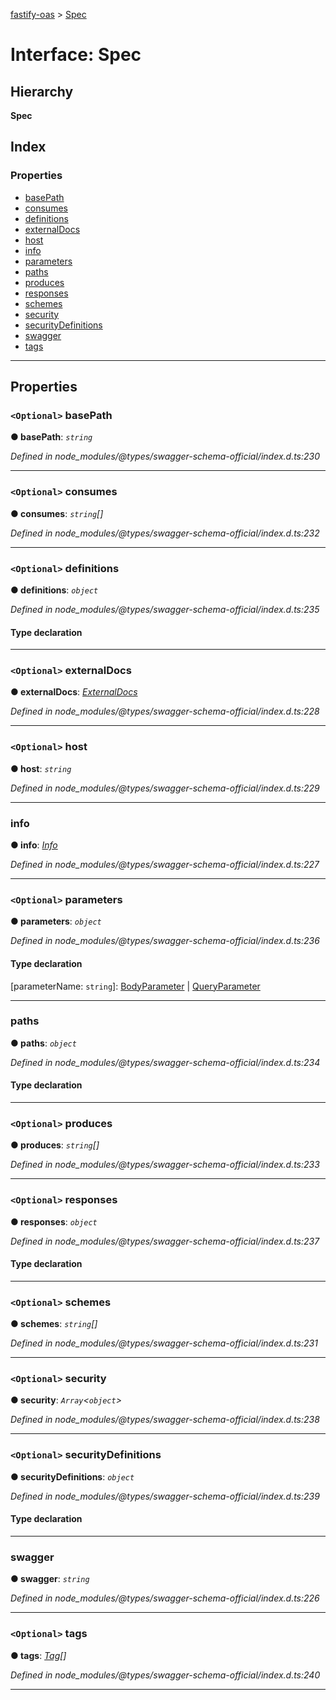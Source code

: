 [fastify-oas](../README.md) > [Spec](../interfaces/spec.md)

# Interface: Spec

## Hierarchy

**Spec**

## Index

### Properties

* [basePath](spec.md#basepath)
* [consumes](spec.md#consumes)
* [definitions](spec.md#definitions)
* [externalDocs](spec.md#externaldocs)
* [host](spec.md#host)
* [info](spec.md#info)
* [parameters](spec.md#parameters)
* [paths](spec.md#paths)
* [produces](spec.md#produces)
* [responses](spec.md#responses)
* [schemes](spec.md#schemes)
* [security](spec.md#security)
* [securityDefinitions](spec.md#securitydefinitions)
* [swagger](spec.md#swagger)
* [tags](spec.md#tags)

---

## Properties

<a id="basepath"></a>

### `<Optional>` basePath

**● basePath**: *`string`*

*Defined in node_modules/@types/swagger-schema-official/index.d.ts:230*

___
<a id="consumes"></a>

### `<Optional>` consumes

**● consumes**: *`string`[]*

*Defined in node_modules/@types/swagger-schema-official/index.d.ts:232*

___
<a id="definitions"></a>

### `<Optional>` definitions

**● definitions**: *`object`*

*Defined in node_modules/@types/swagger-schema-official/index.d.ts:235*

#### Type declaration

[definitionsName: `string`]: [Schema](schema.md)

___
<a id="externaldocs"></a>

### `<Optional>` externalDocs

**● externalDocs**: *[ExternalDocs](externaldocs.md)*

*Defined in node_modules/@types/swagger-schema-official/index.d.ts:228*

___
<a id="host"></a>

### `<Optional>` host

**● host**: *`string`*

*Defined in node_modules/@types/swagger-schema-official/index.d.ts:229*

___
<a id="info"></a>

###  info

**● info**: *[Info](info.md)*

*Defined in node_modules/@types/swagger-schema-official/index.d.ts:227*

___
<a id="parameters"></a>

### `<Optional>` parameters

**● parameters**: *`object`*

*Defined in node_modules/@types/swagger-schema-official/index.d.ts:236*

#### Type declaration

[parameterName: `string`]: [BodyParameter](bodyparameter.md) \| [QueryParameter](queryparameter.md)

___
<a id="paths"></a>

###  paths

**● paths**: *`object`*

*Defined in node_modules/@types/swagger-schema-official/index.d.ts:234*

#### Type declaration

[pathName: `string`]: [Path](path.md)

___
<a id="produces"></a>

### `<Optional>` produces

**● produces**: *`string`[]*

*Defined in node_modules/@types/swagger-schema-official/index.d.ts:233*

___
<a id="responses"></a>

### `<Optional>` responses

**● responses**: *`object`*

*Defined in node_modules/@types/swagger-schema-official/index.d.ts:237*

#### Type declaration

[responseName: `string`]: [Response](response.md)

___
<a id="schemes"></a>

### `<Optional>` schemes

**● schemes**: *`string`[]*

*Defined in node_modules/@types/swagger-schema-official/index.d.ts:231*

___
<a id="security"></a>

### `<Optional>` security

**● security**: *`Array`<`object`>*

*Defined in node_modules/@types/swagger-schema-official/index.d.ts:238*

___
<a id="securitydefinitions"></a>

### `<Optional>` securityDefinitions

**● securityDefinitions**: *`object`*

*Defined in node_modules/@types/swagger-schema-official/index.d.ts:239*

#### Type declaration

[securityDefinitionName: `string`]: [Security](../#security)

___
<a id="swagger"></a>

###  swagger

**● swagger**: *`string`*

*Defined in node_modules/@types/swagger-schema-official/index.d.ts:226*

___
<a id="tags"></a>

### `<Optional>` tags

**● tags**: *[Tag](tag.md)[]*

*Defined in node_modules/@types/swagger-schema-official/index.d.ts:240*

___

